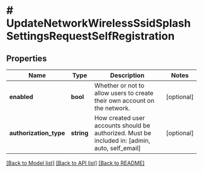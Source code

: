 # # UpdateNetworkWirelessSsidSplashSettingsRequestSelfRegistration

## Properties

Name | Type | Description | Notes
------------ | ------------- | ------------- | -------------
**enabled** | **bool** | Whether or not to allow users to create their own account on the network. | [optional]
**authorization_type** | **string** | How created user accounts should be authorized. Must be included in: [admin, auto, self_email] | [optional]

[[Back to Model list]](../../README.md#models) [[Back to API list]](../../README.md#endpoints) [[Back to README]](../../README.md)
